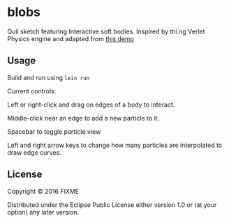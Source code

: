 # blobs
Quil sketch featuring Interactive soft bodies.  Inspired by thi.ng Verlet Physics engine and adapted from [this demo](https://github.com/thi-ng/demos/blob/master/geom/src/physics_demos/strands.cljs)

## Usage

Build and run using `lein run`

Current controls:

Left or right-click and drag on edges of a body to interact.

Middle-click near an edge to add a new particle to it.

Spacebar to toggle particle view

Left and right arrow keys to change how many particles are interpolated to draw edge curves.

## License

Copyright © 2016 FIXME

Distributed under the Eclipse Public License either version 1.0 or (at
your option) any later version.
